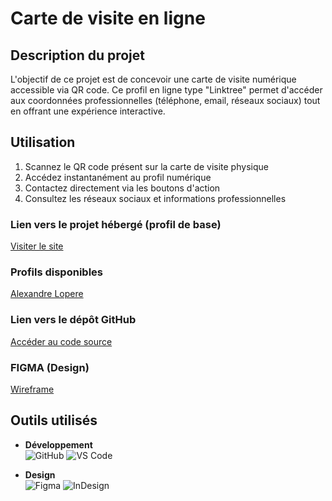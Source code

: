 # Carte de visite en ligne

## Description du projet

L'objectif de ce projet est de concevoir une carte de visite numérique accessible via QR code. Ce profil en ligne type "Linktree" permet d'accéder aux coordonnées professionnelles (téléphone, email, réseaux sociaux) tout en offrant une expérience interactive.

## Utilisation

1. Scannez le QR code présent sur la carte de visite physique
2. Accédez instantanément au profil numérique
3. Contactez directement via les boutons d'action
4. Consultez les réseaux sociaux et informations professionnelles

### Lien vers le projet hébergé (profil de base)
[Visiter le site](https://alexandrelpr.github.io/Qr-code/)

### Profils disponibles
[Alexandre Lopere](https://alexandrelpr.github.io/Qr-code/?id=Alexandre_Lopere)  

### Lien vers le dépôt GitHub
[Accéder au code source](https://github.com/AlexandreLpr/Qr-code)

### FIGMA (Design)
[Wireframe](https://www.figma.com/design/aGVyM73QnXwmenJS8ktYUr/Untitled?node-id=0-1&t=Ey76G2hQQUxkJ5DH-1)

##  Outils utilisés
- **Développement**  
  ![GitHub](https://img.shields.io/badge/GitHub-100000?style=flat&logo=github&logoColor=white)
  ![VS Code](https://img.shields.io/badge/Visual_Studio_Code-0078D4?style=flat&logo=visual%20studio%20code&logoColor=white)

- **Design**  
  ![Figma](https://img.shields.io/badge/Figma-F24E1E?style=flat&logo=figma&logoColor=white)
  ![InDesign](https://img.shields.io/badge/Adobe_InDesign-FF3366?style=flat&logo=adobeindesign&logoColor=white)
